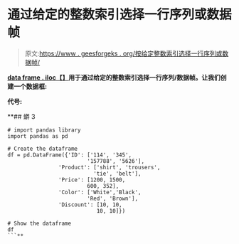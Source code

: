 # 通过给定的整数索引选择一行序列或数据帧

> 原文:[https://www . geesforgeks . org/按给定整数索引选择一行序列或数据帧/](https://www.geeksforgeeks.org/select-a-row-of-series-or-dataframe-by-given-integer-index/)

[**data frame . iloc【】**](https://www.geeksforgeeks.org/python-extracting-rows-using-pandas-iloc/)**用于通过给定的整数索引选择一行序列/数据帧。让我们创建一个数据框:**

****代号:****

 **## 蟒 3

```
# import pandas library
import pandas as pd 

# Create the dataframe 
df = pd.DataFrame({'ID': ['114', '345',
                         '157788', '5626'], 
                'Product': ['shirt', 'trousers',
                           'tie', 'belt'], 
                'Price': [1200, 1500,
                         600, 352], 
                'Color': ['White','Black', 
                         'Red', 'Brown'], 
                'Discount': [10, 10,
                            10, 10]}) 

# Show the dataframe
df
```**